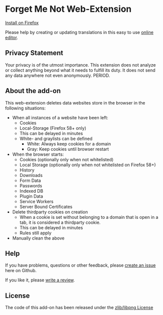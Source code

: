 # Forget Me Not Web-Extension

[Install on Firefox](https://addons.mozilla.org/firefox/addon/forget_me_not/)

Please help by creating or updating translations in this easy to use [online editor](https://lusito.github.io/web-ext-translator/?gh=https://github.com/lusito/forget-me-not/tree/develop).

## Privacy Statement

Your privacy is of the utmost importance.
This extension does not analyze or collect anything beyond what it needs to fulfill its duty.
It does not send any data anywhere not even anonymously. PERIOD.

## About the add-on

This web-extension deletes data websites store in the browser in the following situations:

- When all instances of a website have been left:
    - Cookies
    - Local-Storage (Firefox 58+ only)
    - This can be delayed in minutes
    - White- and graylists can be defined
        - White: Always keep cookies for a domain
        - Gray: Keep cookies until browser restart
- When the browser starts:
    - Cookies (optionally only when not whitelisted)
    - Local Storage (optionally only when not whitelisted on Firefox 58+)
    - History
    - Downloads
    - Form Data
    - Passwords
    - Indexed DB
    - Plugin Data
    - Service Workers
    - Server Bound Certificates
- Delete thirdparty cookies on creation
    - When a cookie is set without belonging to a domain that is open in a tab, it is considered a thirdparty cookie.
    - This can be delayed in minutes
    - Rules still apply
- Manually clean the above

## Help
If you have problems, questions or other feedback, please [create an issue](https://github.com/Lusito/forget-me-not/issues) here on Github.

If you like it, please [write a review](https://addons.mozilla.org/firefox/addon/forget_me_not/).

## License
The code of this add-on has been released under the [zlib/libpng License](https://github.com/Lusito/forget-me-not/blob/master/LICENSE)
